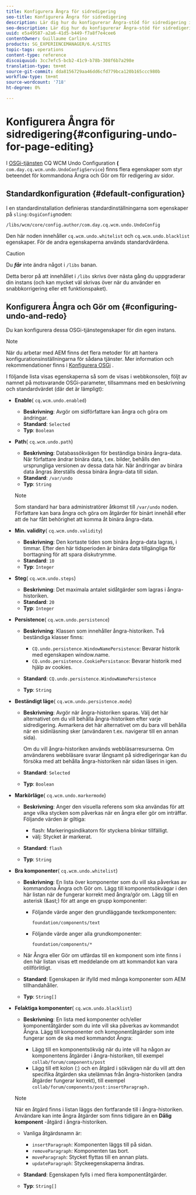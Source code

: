 ```yaml
---
title: Konfigurera Ångra för sidredigering
seo-title: Konfigurera Ångra för sidredigering
description: Lär dig hur du konfigurerar Ångra-stöd för sidredigering i AEM.
seo-description: Lär dig hur du konfigurerar Ångra-stöd för sidredigering i AEM.
uuid: e5a49587-a2a6-41d5-b449-f7a8f7e4cee6
contentOwner: Guillaume Carlino
products: SG_EXPERIENCEMANAGER/6.4/SITES
topic-tags: operations
content-type: reference
discoiquuid: 3cc7efc5-bcb2-41c9-b78b-308f6b7a298e
translation-type: tm+mt
source-git-commit: dda8156729aa46dd6cfd779bca120b165ccc980b
workflow-type: tm+mt
source-wordcount: '718'
ht-degree: 0%

---
```



# Konfigurera Ångra för sidredigering{#configuring-undo-for-page-editing}

I [OSGi-tjänsten](/help/sites-deploying/configuring-osgi.md) CQ WCM Undo Configuration **(** `com.day.cq.wcm.undo.UndoConfigService`) finns flera egenskaper som styr beteendet för kommandona Ångra och Gör om för redigering av sidor.

## Standardkonfiguration {#default-configuration}

I en standardinstallation definieras standardinställningarna som egenskaper på `sling:OsgiConfig`noden:

`/libs/wcm/core/config.author/com.day.cq.wcm.undo.UndoConfig`

Den här noden innehåller `cq.wcm.undo.whitelist` och `cq.wcm.undo.blacklist` egenskaper. För de andra egenskaperna används standardvärdena.

>[!CAUTION]
>
>Du ***får*** inte ändra något i `/libs` banan.
>
>Detta beror på att innehållet i `/libs` skrivs över nästa gång du uppgraderar din instans (och kan mycket väl skrivas över när du använder en snabbkorrigering eller ett funktionspaket).

## Konfigurera Ångra och Gör om {#configuring-undo-and-redo}

Du kan konfigurera dessa OSGi-tjänstegenskaper för din egen instans.

>[!NOTE]
>
>När du arbetar med AEM finns det flera metoder för att hantera konfigurationsinställningarna för sådana tjänster. Mer information och rekommendationer finns i [Konfigurera OSGi](/help/sites-deploying/configuring-osgi.md) .

I följande lista visas egenskaperna så som de visas i webbkonsolen, följt av namnet på motsvarande OSGi-parameter, tillsammans med en beskrivning och standardvärdet (där det är lämpligt):

* **Enable**( 
`cq.wcm.undo.enabled`)

   * **Beskrivning**: Avgör om sidförfattare kan ångra och göra om ändringar.
   * **Standard**: `Selected`
   * **Typ**: `Boolean`

* **Path**( 
`cq.wcm.undo.path`)

   * **Beskrivning**: Databassökvägen för beständiga binära ångra-data. När författare ändrar binära data, t.ex. bilder, behålls den ursprungliga versionen av dessa data här. När ändringar av binära data ångras återställs dessa binära ångra-data till sidan.
   * **Standard**: `/var/undo`
   * **Typ**: `String`

   >[!NOTE]
   >
   >Som standard har bara administratörer åtkomst till `/var/undo` noden. Författare kan bara ångra och göra om åtgärder för binärt innehåll efter att de har fått behörighet att komma åt binära ångra-data.

* **Min. validity**( 
`cq.wcm.undo.validity`)

   * **Beskrivning**: Den kortaste tiden som binära ångra-data lagras, i timmar. Efter den här tidsperioden är binära data tillgängliga för borttagning för att spara diskutrymme.
   * **Standard**: `10`
   * **Typ**: `Integer`

* **Steg**( 
`cq.wcm.undo.steps`)

   * **Beskrivning**: Det maximala antalet sidåtgärder som lagras i ångra-historiken.
   * **Standard**: `20`
   * **Typ**: `Integer`

* **Persistence**( 
`cq.wcm.undo.persistence`)

   * **Beskrivning**: Klassen som innehåller ångra-historiken. Två beständiga klasser finns:

      * `CQ.undo.persistence.WindowNamePersistence`: Bevarar historik med egenskapen window.name.
      * `CQ.undo.persistence.CookiePersistance`: Bevarar historik med hjälp av cookies.
   * **Standard**: `CQ.undo.persistence.WindowNamePersistence`
   * **Typ**: `String`


* **Beständigt läge**( 
`cq.wcm.undo.persistence.mode`)

   * **Beskrivning**: Avgör när ångra-historiken sparas. Välj det här alternativet om du vill behålla ångra-historiken efter varje sidredigering. Avmarkera det här alternativet om du bara vill behålla när en sidinläsning sker (användaren t.ex. navigerar till en annan sida).

      Om du vill ångra-historiken används webbläsarresurserna. Om användarens webbläsare svarar långsamt på sidredigeringar kan du försöka med att behålla ångra-historiken när sidan läses in igen.

   * **Standard**: `Selected`
   * **Typ**: `Boolean`

* **Markörläge**( 
`cq.wcm.undo.markermode`)

   * **Beskrivning**: Anger den visuella referens som ska användas för att ange vilka stycken som påverkas när en ångra eller gör om inträffar. Följande värden är giltiga:

      * flash: Markeringsindikatorn för styckena blinkar tillfälligt.
      * välj: Stycket är markerat.
   * **Standard**: `flash`
   * **Typ**: `String`


* **Bra komponenter**( 
`cq.wcm.undo.whitelist`)

   * **Beskrivning**: En lista över komponenter som du vill ska påverkas av kommandona Ångra och Gör om. Lägg till komponentsökvägar i den här listan när de fungerar korrekt med ångra/gör om. Lägg till en asterisk (&amp;ast;) för att ange en grupp komponenter:

      * Följande värde anger den grundläggande textkomponenten:

         `foundation/components/text`

      * Följande värde anger alla grundkomponenter:

         `foundation/components/*`
   * När Ångra eller Gör om utfärdas till en komponent som inte finns i den här listan visas ett meddelande om att kommandot kan vara otillförlitligt.

   * **Standard**: Egenskapen är ifylld med många komponenter som AEM tillhandahåller.
   * **Typ**: `String[]`


* **Felaktiga komponenter**( 
`cq.wcm.undo.blacklist`)

   * **Beskrivning**: En lista med komponenter och/eller komponentåtgärder som du inte vill ska påverkas av kommandot Ångra. Lägg till komponenter och komponentåtgärder som inte fungerar som de ska med kommandot Ångra:

      * Lägg till en komponentsökväg när du inte vill ha någon av komponentens åtgärder i ångra-historiken, till exempel `collab/forum/components/post`
      * Lägg till ett kolon (:) och en åtgärd i sökvägen när du vill att den specifika åtgärden ska utelämnas från ångra-historiken (andra åtgärder fungerar korrekt), till exempel `collab/forum/components/post:insertParagraph.`

   >[!NOTE]
   >
   >När en åtgärd finns i listan läggs den fortfarande till i ångra-historiken. Användare kan inte ångra åtgärder som finns tidigare än en **Dålig komponent** -åtgärd i ångra-historiken.

   * Vanliga åtgärdsnamn är:

      * `insertParagraph`: Komponenten läggs till på sidan.
      * `removeParagraph`: Komponenten tas bort.
      * `moveParagraph`: Stycket flyttas till en annan plats.
      * `updateParagraph`: Styckeegenskaperna ändras.
   * **Standard**: Egenskapen fylls i med flera komponentåtgärder.
   * **Typ**: `String[]`




